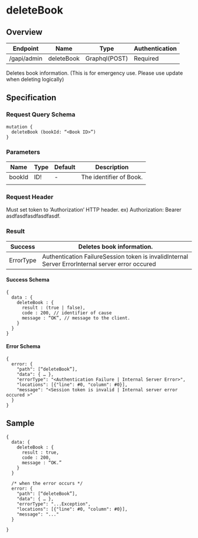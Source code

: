# deleteBook

## Overview

| Endpoint | Name | Type | Authentication |
| --- | --- | --- | --- |
| /gapi/admin | deleteBook | Graphql\(POST\) | Required |

Deletes book information. \(This is for emergency use. Please use update when deleting logically\)

## Specification

### Request Query Schema

```text
mutation {
  deleteBook (bookId: “<Book ID>”)
}
```

### Parameters

| Name | Type | Default | Description |
| --- | --- | --- | --- |
| bookId | ID! | - | The identifier of Book. |
|  |  |  |  |

### Request Header

Must set token to ‘Authorization’ HTTP header. ex\) Authorization: Bearer asdfasdfasdfasdfasdf.

### Result

| Success | Deletes book information. |
| --- | --- |
| ErrorType | Authentication FailureSession token is invalidInternal Server ErrorInternal server error occured |

#### Success Schema

```text
{
  data : {
    deleteBook : {
      result : (true | false),
      code : 200, // identifier of cause
      message : “OK”, // message to the client.
    }
  }
}
```

#### Error Schema

```text
{
  error: {
    "path": [“deleteBook”],
    "data": { … },
    "errorType": "<Authentication Failure | Internal Server Error>",
    "locations": [{"line": #0, "column": #0}],
    "message": "<Session token is invalid | Internal server error occured >"
  }
}
```

## Sample

```text
{
  data: {
    deleteBook : {
      result : true,
      code : 200,
      message : “OK.”
    }
  }

  /* when the error occurs */
  error: {
    "path": [“deleteBook”],
    "data": { … },
    "errorType": "...Exception",
    "locations": [{"line": #0, "column": #0}],
    "message": "..."
  }

}
```

